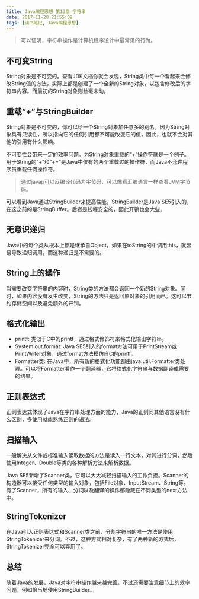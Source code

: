 ```yaml
---
title: Java编程思想 第13章 字符串
date: 2017-11-28 21:55:09
tags: [读书笔记, Java编程思想]
---
```

> 可以证明，字符串操作是计算机程序设计中最常见的行为。
<!--more-->
## 不可变String

String对象是不可变的。查看JDK文档你就会发现，String类中每一个看起来会修改String值的方法，实际上都是创建了一个全新的String对象，以包含修改后的字符串内容。而最初的String对象则丝毫未动。

## 重载“+”与StringBuilder

String对象是不可变的，你可以给一个String对象加任意多的别名。因为String对象具有只读性，所以指向它的任何引用都不可能改变它的值，因此，也就不会对其他的引用有什么影响。

不可变性会带来一定的效率问题。为String对象重载的“+”操作符就是一个例子。用于String的“+”和“+=”是Java中仅有的两个重载过的操作符，而Java不允许程序员重载任何操作符。

> 通过javap可以反编译代码为字节码，可以像看汇编语言一样查看JVM字节码。

可以看到Java通过StringBuilder来提高性能，StringBuilder是Java SE5引入的，在这之前的是StringBuffer。后者是线程安全的，因此开销也会大些。

## 无意识递归

Java中的每个类从根本上都是继承自Object，如果在toString的中调用this，就容易导致递归调用，而这种递归是不需要的。

## String上的操作

当需要改变字符串的内容时，String类的方法都会返回一个新的String对象。同时，如果内容没有发生改变，String的方法只是返回原对象的引用而已。这可以节约存储空间以及避免额外的开销。

## 格式化输出

- printf: 类似于C中的printf，通过格式修饰符来格式化输出字符串。
- System.out.format: Java SE5引入的format方法可用于PrintStream或PrintWriter对象，通过format方法模仿自C的printf。
- Formatter类: 在Java中，所有新的格式化功能都由java.util.Formatter类处理。可以将Formatter看作一个翻译器，它将格式化字符串与数据翻译成需要的结果。

## 正则表达式

正则表达式体现了Java在字符串处理方面的能力，Java的正则同其他语言没有什么区别，多使用就能熟练正则的语法。

## 扫描输入

一般解决从文件或标准输入读取数据的方法是读入一行文本，对其进行分词，然后使用Integer、Double等类的各种解析方法来解析数据。

Java SE5新增了Scanner类，它可以大大减轻扫描输入的工作负担。Scanner的构造器可以接受任何类型的输入对象，包括File对象、InputStream、String等。有了Scanner，所有的输入、分词以及翻译的操作都隐藏在不同类型的next方法中。

## StringTokenizer

在Java引入正则表达式和Scanner类之前，分割字符串的唯一方法是使用StringTokenizer来分词。不过，这种方式相对复杂，有了两种新的方式后，StringTokenizer完全可以弃用了。

## 总结

随着Java的发展，Java对字符串操作越来越完善。不过还需要注意细节上的效率问题，例如恰当地使用StringBuilder。